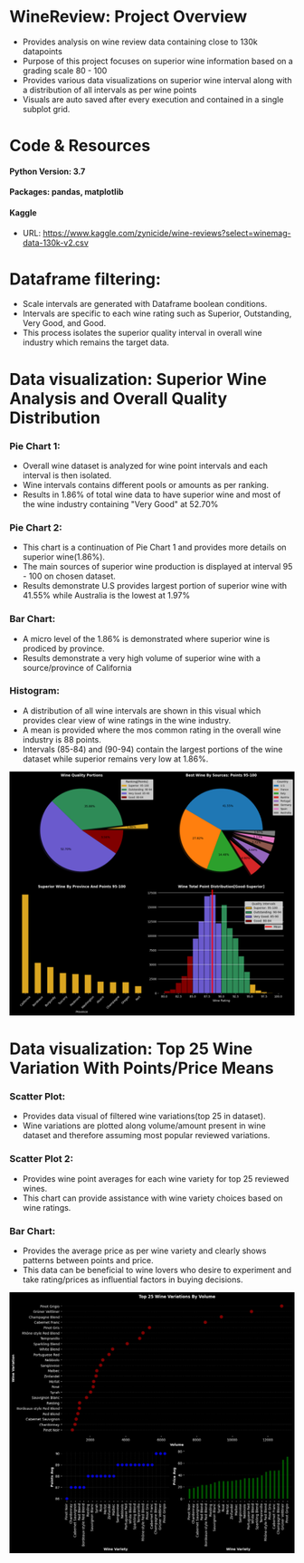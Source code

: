 # WineReview: Project Overview
- Provides analysis on wine review data containing close to 130k datapoints
- Purpose of this project focuses on superior wine information based on a grading scale 80 - 100
- Provides various data visualizations on superior wine interval along with a distribution of all intervals as per wine points
- Visuals are auto saved after every execution and contained in a single subplot grid.


 # Code & Resources 
 #### Python Version: 3.7
 #### Packages: pandas, matplotlib
 #### Kaggle
  - URL: https://www.kaggle.com/zynicide/wine-reviews?select=winemag-data-130k-v2.csv
     
 # Dataframe filtering:
  - Scale intervals are generated with Dataframe boolean conditions.
  - Intervals are specific to each wine rating such as Superior, Outstanding, Very Good, and Good.
  - This process isolates the superior quality interval in overall wine industry which remains the target data.
 
 # Data visualization: Superior Wine Analysis and Overall Quality Distribution
 ### Pie Chart 1:
   * Overall wine dataset is analyzed for wine point intervals and each interval is then isolated.
   * Wine intervals contains different pools or amounts as per ranking.
   * Results in 1.86% of total wine data to have superior wine and most of the wine industry containing "Very Good" at 52.70%
 ### Pie Chart 2:
   * This chart is a continuation of Pie Chart 1 and provides more details on superior wine(1.86%).
   * The main sources of superior wine production is displayed at interval 95 - 100 on chosen dataset.
   * Results demonstrate U.S provides largest portion of superior wine with 41.55% while Australia is the lowest at 1.97%
 ### Bar Chart:   
   * A micro level of the 1.86% is demonstrated where superior wine is prodiced by province.
   * Results demonstrate a very high volume of superior wine with a source/province of California
 ### Histogram:
   * A distribution of all wine intervals are shown in this visual which provides clear view of wine ratings in the wine industry.
   * A mean is provided where the mos common rating in the overall wine industry is 88 points.
   * Intervals (85-84) and (90-94) contain the largest portions of the wine dataset while superior remains very low at 1.86%.
 
 ![](https://raw.githubusercontent.com/Adan-Macias/WineReview_Project/master/Data_Visuals/wine_quality.png)
 
 # Data visualization: Top 25 Wine Variation With Points/Price Means
 ### Scatter Plot: 
   * Provides data visual of filtered wine variations(top 25 in dataset).
   * Wine variations are plotted along volume/amount present in wine dataset and therefore assuming most popular reviewed variations.
 ### Scatter Plot 2: 
   * Provides wine point averages for each wine variety for top 25 reviewed wines.
   * This chart can provide assistance with wine variety choices based on wine ratings.
 ### Bar Chart: 
   * Provides the average price as per wine variety and clearly shows patterns between points and price.
   * This data can be beneficial to wine lovers who desire to experiment and take rating/prices as influential factors in buying decisions.
 
 ![](https://raw.githubusercontent.com/Adan-Macias/WineReview_Project/master/Data_Visuals/top25_variations.png)


